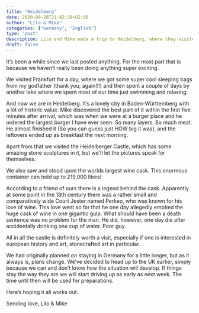 ```yaml
---
title: "Heidelberg"
date: 2020-08-28T21:42:39+02:00
author: "Lilo & Mike"
categories: ["Germany", "English"]
type: "post"
description: Lilo and Mike made a trip to Heidelberg, where they visited the castle, gawked at a cask and laughed at a legend
draft: false
---
```






It’s been a while since we last posted anything. For the most part that is because we haven’t really been doing anything super exciting. 

We visited Frankfurt for a day, where we got some super cool sleeping bags from my godfather (thank you, again!!!) and then spent a couple of days by another lake where we spent most of our time just swimming and relaxing.

And now we are in Heidelberg. It’s a lovely city in Baden-Württemberg with a lot of historic value. Mike discovered the best part of it within the first five minutes after arrival, which was when we were at a burger place and he ordered the largest burger I have ever seen. So many layers. So much meat. He almost finished it (So you can guess just HOW big it was), and the leftovers ended up as breakfast the next morning.

Apart from that we visited the Heidelberger Castle, which has some amazing stone sculptures in it, but we'll let the pictures speak for themselves. 

We also saw and stood upon the worlds largest wine cask. This enormous container can hold up to 219.000 litres! 

According to a friend of ours there is a legend behind the cask. Apparently at some point in the 18th century there was a rather small and comparatively wide Court Jester named Perkeo, who was known for his love of wine. This love went so far that he one day allegedly emptied the huge cask of wine in one gigantic gulp. What should have been a death sentence was no problem for the man. He did, however, one day die after accidentally drinking one cup of water. Poor guy. 

All in all the castle is definitely worth a visit, especially if one is interested in european history and art, stonecrafted art in particular.

We had originally planned on staying in Germany for a little longer, but as it always is, plans change. We’ve decided to head up to the UK earlier, simply because we can and don’t know how the situation will develop. If things stay the way they are we will start driving up as early as next week. The time until then will be used for preparations. 

Here’s hoping it all works out. 

Sending love, 
Lilo & Mike
